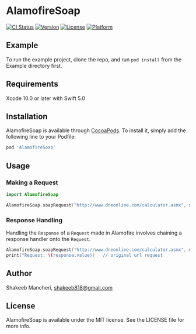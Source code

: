 # AlamofireSoap

[![CI Status](https://img.shields.io/travis/ShakeebM/AlamofireSoap.svg?style=flat)](https://www.travis-ci.org/ShakeebM/AlamofireSoap)
[![Version](https://img.shields.io/cocoapods/v/AlamofireSoap.svg?style=flat)](https://cocoapods.org/pods/AlamofireSoap)
[![License](https://img.shields.io/cocoapods/l/AlamofireSoap.svg?style=flat)](https://cocoapods.org/pods/AlamofireSoap)
[![Platform](https://img.shields.io/cocoapods/p/AlamofireSoap.svg?style=flat)](https://cocoapods.org/pods/AlamofireSoap)

## Example

To run the example project, clone the repo, and run `pod install` from the Example directory first.

## Requirements
Xcode 10.0 or later with Swift 5.0

## Installation

AlamofireSoap is available through [CocoaPods](https://cocoapods.org). To install
it, simply add the following line to your Podfile:

```ruby
pod 'AlamofireSoap'
```
## Usage

### Making a Request

```swift
import AlamofireSoap

AlamofireSoap.soapRequest("http://www.dneonline.com/calculator.asmx", soapmethod: "Add", soapparameters: ["intA":"1","IntB":"2"], namespace: "http://tempuri.org")
```

### Response Handling

Handling the `Response` of a `Request` made in Alamofire involves chaining a response handler onto the `Request`.

```swift
AlamofireSoap.soapRequest("http://www.dneonline.com/calculator.asmx", soapmethod: "Add", soapparameters: ["intA":"1","IntB":"2"], namespace: "http://tempuri.org").responseString { response in
print("Request: \(response.value))   // original url request
```
## Author

Shakeeb Mancheri, shakeeb818@gmail.com

## License

AlamofireSoap is available under the MIT license. See the LICENSE file for more info.
